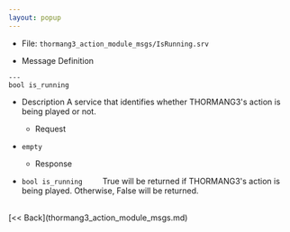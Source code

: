 ```yaml
---
layout: popup
---
```


- File: `thormang3_action_module_msgs/IsRunning.srv`

- Message Definition

 ```
 ---
 bool is_running
 ```

- Description
A service that identifies whether THORMANG3's action is being played or not.

  - Request
* `empty`

  - Response
* `bool is_running`
&emsp;&emsp; True will be returned if THORMANG3's action is being played. Otherwise, False will be returned.

<br>
[&lt;&lt; Back](thormang3_action_module_msgs.md)
